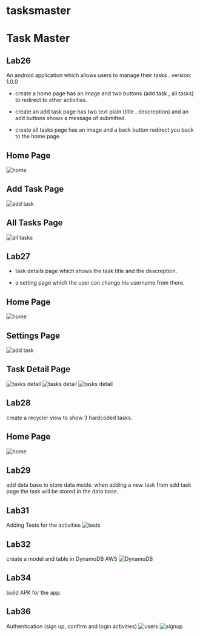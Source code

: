 # tasksmaster
# Task Master

## Lab26

An android application which allows users to manage their tasks . version: 1.0.0

- create a home page has an image and two buttons (add task , all tasks) to redirect to other activities.

- create an add task page has two text plain (title , descreption) and an add buttons shows a message of submitted.

- create all tasks page has an image and a back button redirect you back to the home page.

## Home Page
![home](screenshots/home.png)

## Add Task Page
![add task](screenshots/addtask.png)

## All Tasks Page
![all tasks](screenshots/alltasks.png)


## Lab27

- task details page which shows the task title and the descreption.

- a setting page which the user can change his username from there.

## Home Page
![home](screenshots/home27.png)

## Settings Page
![add task](screenshots/settings.png)

## Task Detail Page

![tasks detail](screenshots/task1.png)
![tasks detail](screenshots/task2.png)
![tasks detail](screenshots/task3.png)

## Lab28
create a recycler view to show 3 hardcoded tasks.

## Home Page
![home](screenshots/lab29.png)

## Lab29
add data base to store data inside.
when adding a new task from add task page the task will be stored in the data base.

## Lab31
Adding Tests for the activities
![tests](screenshots/test.png)

## Lab32 
create a model and table in DynamoDB AWS
![DynamoDB](screenshots/DynamoDB.png)

## Lab34
build APK for the app.

## Lab36
Authentication (sign up, confirm and login activities)
![users](screenshots/users.png)
![signup](screenshots/signup.png)
